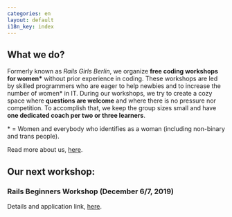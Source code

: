 ```yaml
---
categories: en
layout: default
i18n_key: index
---
```

## What we do?
Formerly known as *Rails Girls Berlin*, we organize **free coding workshops for women\*** without prior experience in coding. These workshops are led by skilled programmers who are eager to help newbies and to increase the number of women* in IT. During our workshops, we try to create a cozy space where **questions are welcome** and where there is no pressure nor competition. To accomplish that, we keep the group sizes small and have **one dedicated coach per two or three learners**.

\* = Women and everybody who identifies as a woman (including non-binary and trans people).

Read more about us, [here](en/about).

## Our next workshop:
### Rails Beginners Workshop (December 6/7, 2019)
Details and application link, [here](en/events/2019/12/07/rails-beginner-workshop/).
